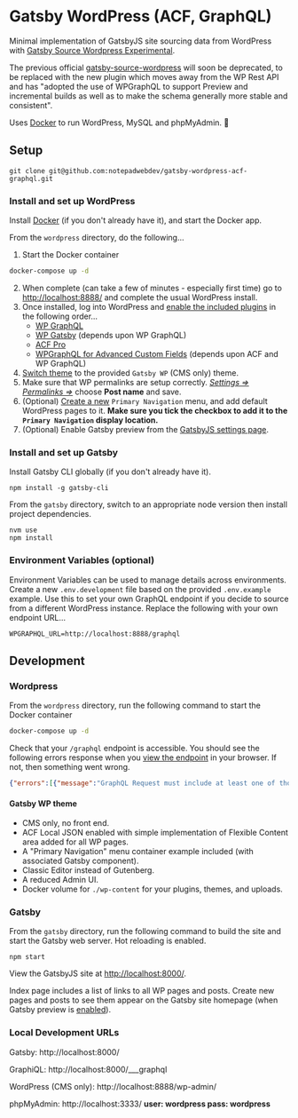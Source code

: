 # Gatsby WordPress (ACF, GraphQL)

Minimal implementation of GatsbyJS site sourcing data from WordPress with [Gatsby Source Wordpress Experimental](https://github.com/gatsbyjs/gatsby-source-wordpress-experimental).    

The previous official [gatsby-source-wordpress](https://www.gatsbyjs.com/plugins/gatsby-source-wordpress/) will soon be deprecated, to be replaced with the new plugin which moves away from the WP Rest API and has "adopted the use of WPGraphQL to support Preview and incremental builds as well as to make the schema generally more stable and consistent". 

Uses [Docker](https://www.docker.com/get-started) to run WordPress, MySQL and phpMyAdmin. 🐳


## Setup

```
git clone git@github.com:notepadwebdev/gatsby-wordpress-acf-graphql.git
```


### Install and set up WordPress

Install [Docker](https://www.docker.com/get-started) (if you don't already have it), and start the Docker app.

From the `wordpress` directory, do the following...

1. Start the Docker container
```bash
docker-compose up -d
```
2. When complete (can take a few of minutes - especially first time) go to [http://localhost:8888/](http://localhost:8888/) and complete the usual WordPress install.
3. Once installed, log into WordPress and [enable the included plugins](http://localhost:8888/wp-admin/plugins.php) in the following order...
   * [WP GraphQL](https://github.com/wp-graphql/wp-graphql)
   * [WP Gatsby](https://github.com/gatsbyjs/wp-gatsby) (depends upon WP GraphQL)
   * [ACF Pro](https://www.advancedcustomfields.com/pro/)
   * [WPGraphQL for Advanced Custom Fields](https://www.wpgraphql.com/acf/) (depends upon ACF and WP GraphQL)
4. [Switch theme](http://localhost:8888/wp-admin/themes.php) to the provided `Gatsby WP` (CMS only) theme.
5. Make sure that WP permalinks are setup correctly. [*Settings => Permalinks =>*](http://localhost:8888/wp-admin/options-permalink.php) choose **Post name** and save.
6. (Optional) [Create a new](http://localhost:8888/wp-admin/nav-menus.php) `Primary Navigation` menu, and add default WordPress pages to it. **Make sure you tick the checkbox to add it to the `Primary Navigation` display location.**
7. (Optional) Enable Gatsby preview from the [GatsbyJS settings page](http://localhost:8888/wp-admin/options-general.php?page=gatsbyjs).


### Install and set up Gatsby

Install Gatsby CLI globally (if you don't already have it).

```
npm install -g gatsby-cli
```

From the `gatsby` directory, switch to an appropriate node version then install project dependencies.

```
nvm use
npm install
```

### Environment Variables (optional)

Environment Variables can be used to manage details across environments.   
Create a new `.env.development` file based on the provided `.env.example` example. Use this to set your own GraphQL endpoint if you decide to source from a different WordPress instance. Replace the following with your own endpoint URL...

```
WPGRAPHQL_URL=http://localhost:8888/graphql
```

## Development

### Wordpress

From the `wordpress` directory, run the following command to start the Docker container

```bash
docker-compose up -d
```

Check that your `/graphql` endpoint is accessible. You should see the following errors response when you [view the endpoint](http://localhost:8888/graphql) in your browser. If not, then something went wrong.   

```json
{"errors":[{"message":"GraphQL Request must include at least one of those two parameters: \"query\" or \"queryId\"","extensions":{"category":"request"}}]}
```

#### Gatsby WP theme

- CMS only, no front end.
- ACF Local JSON enabled with simple implementation of Flexible Content area added for all WP pages.
- A "Primary Navigation" menu container example included (with associated Gatsby component).
- Classic Editor instead of Gutenberg.
- A reduced Admin UI.
- Docker volume for `./wp-content` for your plugins, themes, and uploads.

### Gatsby 
From the `gatsby` directory, run the following command to build the site and start the Gatsby web server. Hot reloading is enabled.

```
npm start
``` 

View the GatsbyJS site at [http://localhost:8000/](http://localhost:8000/).   


Index page includes a list of links to all WP pages and posts. Create new pages and posts to see them appear on the Gatsby site homepage (when Gatsby preview is [enabled](http://localhost:8888/wp-admin/options-general.php?page=gatsbyjs)).

### Local Development URLs

Gatsby: http://localhost:8000/

GraphiQL: http://localhost:8000/___graphql

WordPress (CMS only): http://localhost:8888/wp-admin/

phpMyAdmin: http://localhost:3333/ **user: wordpress pass: wordpress**
